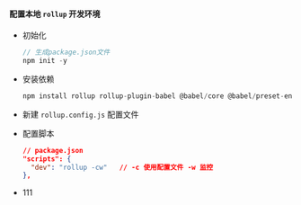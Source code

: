 #### 配置本地 `rollup` 开发环境

- 初始化

  ```js
  // 生成package.json文件
  npm init -y
  ```

- 安装依赖

  ```js
  npm install rollup rollup-plugin-babel @babel/core @babel/preset-env --save-dev
  ```

- 新建 `rollup.config.js` 配置文件

- 配置脚本

  ```json
  // package.json
  "scripts": {
    "dev": "rollup -cw"   // -c 使用配置文件 -w 监控
  },
  ```

  

- 111